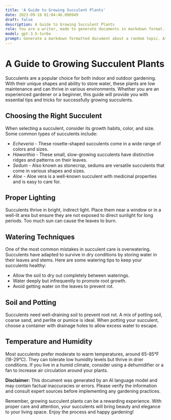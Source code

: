 ```yaml
---
title: 'A Guide to Growing Succulent Plants'
date: 2023-09-16 01:04:46.096949
draft: false
description: A Guide to Growing Succulent Plants
role: You are a writer, made to generate documents in markdown format. It is very important that all of the documents you generate are in valid markdown format.
model: gpt-3.5-turbo
prompt: Generate a markdown formatted document about a random topic. At the bottom, include a disclaimer explaining that the document was generated by you. The first line of the document should be the title. Make sure that the entire document is in proper markdown format, using a mix of various tags to make the document visually appealing.
---
```


# A Guide to Growing Succulent Plants

Succulents are a popular choice for both indoor and outdoor gardening. With their unique shapes and ability to store water, these plants are low maintenance and can thrive in various environments. Whether you are an experienced gardener or a beginner, this guide will provide you with essential tips and tricks for successfully growing succulents.

## Choosing the Right Succulent

When selecting a succulent, consider its growth habits, color, and size. Some common types of succulents include:

- *Echeveria* - These rosette-shaped succulents come in a wide range of colors and sizes.
- *Haworthia* - These small, slow-growing succulents have distinctive ridges and patterns on their leaves.
- *Sedum* - Also known as stonecrop, sedums are versatile succulents that come in various shapes and sizes.
- *Aloe* - Aloe vera is a well-known succulent with medicinal properties and is easy to care for.

## Proper Lighting

Succulents thrive in bright, indirect light. Place them near a window or in a well-lit area but ensure they are not exposed to direct sunlight for long periods. Too much sun can cause the leaves to burn.

## Watering Techniques

One of the most common mistakes in succulent care is overwatering. Succulents have adapted to survive in dry conditions by storing water in their leaves and stems. Here are some watering tips to keep your succulents healthy:

- Allow the soil to dry out completely between waterings.
- Water deeply but infrequently to promote root growth.
- Avoid getting water on the leaves to prevent rot.

## Soil and Potting

Succulents need well-draining soil to prevent root rot. A mix of potting soil, coarse sand, and perlite or pumice is ideal. When potting your succulent, choose a container with drainage holes to allow excess water to escape.

## Temperature and Humidity

Most succulents prefer moderate to warm temperatures, around 65-85°F (18-29°C). They can tolerate low humidity levels but thrive in drier conditions. If you live in a humid climate, consider using a dehumidifier or a fan to increase air circulation around your plants.

**Disclaimer:** This document was generated by an AI language model and may contain factual inaccuracies or errors. Please verify the information and consult expert sources before implementing any gardening practices.

Remember, growing succulent plants can be a rewarding experience. With proper care and attention, your succulents will bring beauty and elegance to your living space. Enjoy the process and happy gardening!